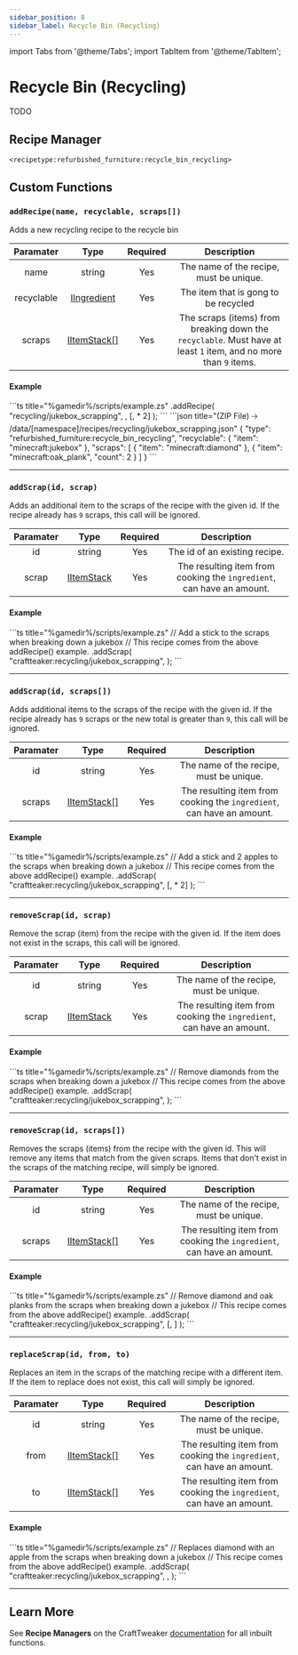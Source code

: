 ```yaml
---
sidebar_position: 8
sidebar_label: Recycle Bin (Recycling)
---
```


import Tabs from '@theme/Tabs';
import TabItem from '@theme/TabItem';

# Recycle Bin (Recycling)

TODO

## Recipe Manager
`<recipetype:refurbished_furniture:recycle_bin_recycling>`

## Custom Functions

### `addRecipe(name, recyclable, scraps[])`

Adds a new recycling recipe to the recycle bin

| Paramater  |                                          Type                                           | Required |                                                   Description                                                    |
| :--------: | :-------------------------------------------------------------------------------------: | :------: | :--------------------------------------------------------------------------------------------------------------: |
|    name    |                                         string                                          |   Yes    |                                     The name of the recipe, must be unique.                                      |
| recyclable | [IIngredient](https://docs.blamejared.com/1.20.4/en/vanilla/api/ingredient/IIngredient) |   Yes    |                                       The item that is gong to be recycled                                       |
|   scraps   |    [IItemStack[]](https://docs.blamejared.com/1.20.4/en/vanilla/api/item/IItemStack)    |   Yes    | The scraps (items) from breaking down the `recyclable`. Must have at least `1` item, and no more than `9` items. |

#### Example
<Tabs>
  <TabItem value="zenscript" label="ZenScript" default>
    ```ts title="%gamedir%/scripts/example.zs"
    <recipetype:refurbished_furniture:recycle_bin_recycling>.addRecipe(
        "recycling/jukebox_scrapping",
        <item:minecraft:jukebox>, 
        [<item:minecraft:diamond>, <item:minecraft:oak_plank> * 2]
    );
    ```
  </TabItem>
  <TabItem value="json" label="Datapack Equivelant">
    ```json title="(ZIP File) 🡢 /data/[namespace]/recipes/recycling/jukebox_scrapping.json"
    {
        "type": "refurbished_furniture:recycle_bin_recycling",
        "recyclable": {
            "item": "minecraft:jukebox"
        },
        "scraps": [
            {
                "item": "minecraft:diamond"
            },
            {
                "item": "minecraft:oak_plank",
                "count": 2
            }
        ]
    } 
    ```
  </TabItem>
</Tabs>

---

### `addScrap(id, scrap)`

Adds an additional item to the scraps of the recipe with the given id. If the recipe already has `9` scraps, this call will be ignored.

| Paramater |                                      Type                                       | Required |                              Description                              |
| :-------: | :-----------------------------------------------------------------------------: | :------: | :-------------------------------------------------------------------: |
|    id     |                                     string                                      |   Yes    |                     The id of an existing recipe.                     |
|   scrap   | [IItemStack](https://docs.blamejared.com/1.20.4/en/vanilla/api/item/IItemStack) |   Yes    | The resulting item from cooking the `ingredient`, can have an amount. |

#### Example
<Tabs>
  <TabItem value="zenscript" label="ZenScript" default>
    ```ts title="%gamedir%/scripts/example.zs"
    // Add a stick to the scraps when breaking down a jukebox
    // This recipe comes from the above addRecipe() example.
    <recipetype:refurbished_furniture:recycle_bin_recycling>.addScrap(
        "craftteaker:recycling/jukebox_scrapping",
        <item:minecraft:stick>
    );
    ```
  </TabItem>
</Tabs>

---

### `addScrap(id, scraps[])`

Adds additional items to the scraps of the recipe with the given id. If the recipe already has `9` scraps or the new total is greater than `9`, this call will be ignored.

| Paramater |                                       Type                                        | Required |                              Description                              |
| :-------: | :-------------------------------------------------------------------------------: | :------: | :-------------------------------------------------------------------: |
|    id     |                                      string                                       |   Yes    |                The name of the recipe, must be unique.                |
|  scraps   | [IItemStack[]](https://docs.blamejared.com/1.20.4/en/vanilla/api/item/IItemStack) |   Yes    | The resulting item from cooking the `ingredient`, can have an amount. |

#### Example
<Tabs>
  <TabItem value="zenscript" label="ZenScript" default>
    ```ts title="%gamedir%/scripts/example.zs"
    // Add a stick and 2 apples to the scraps when breaking down a jukebox
    // This recipe comes from the above addRecipe() example.
    <recipetype:refurbished_furniture:recycle_bin_recycling>.addScrap(
        "craftteaker:recycling/jukebox_scrapping",
        [<item:minecraft:stick>, <item:minecraft:apple> * 2]
    );
    ```
  </TabItem>
</Tabs>

---

### `removeScrap(id, scrap)`

Remove the scrap (item) from the recipe with the given id. If the item does not exist in the scraps, this call will be ignored.

| Paramater |                                      Type                                       | Required |                              Description                              |
| :-------: | :-----------------------------------------------------------------------------: | :------: | :-------------------------------------------------------------------: |
|    id     |                                     string                                      |   Yes    |                The name of the recipe, must be unique.                |
|   scrap   | [IItemStack](https://docs.blamejared.com/1.20.4/en/vanilla/api/item/IItemStack) |   Yes    | The resulting item from cooking the `ingredient`, can have an amount. |

#### Example
<Tabs>
  <TabItem value="zenscript" label="ZenScript" default>
    ```ts title="%gamedir%/scripts/example.zs"
    // Remove diamonds from the scraps when breaking down a jukebox
    // This recipe comes from the above addRecipe() example.
    <recipetype:refurbished_furniture:recycle_bin_recycling>.addScrap(
        "craftteaker:recycling/jukebox_scrapping",
        <item:minecraft:diamond>
    );
    ```
  </TabItem>
</Tabs>

---

### `removeScrap(id, scraps[])`

Removes the scraps (items) from the recipe with the given id. This will remove any items that match from the given scraps. Items that don't exist in the scraps of the matching recipe, will simply be ignored. 

| Paramater |                                       Type                                        | Required |                              Description                              |
| :-------: | :-------------------------------------------------------------------------------: | :------: | :-------------------------------------------------------------------: |
|    id     |                                      string                                       |   Yes    |                The name of the recipe, must be unique.                |
|  scraps   | [IItemStack[]](https://docs.blamejared.com/1.20.4/en/vanilla/api/item/IItemStack) |   Yes    | The resulting item from cooking the `ingredient`, can have an amount. |

#### Example
<Tabs>
  <TabItem value="zenscript" label="ZenScript" default>
    ```ts title="%gamedir%/scripts/example.zs"
    // Remove diamond and oak planks from the scraps when breaking down a jukebox
    // This recipe comes from the above addRecipe() example.
    <recipetype:refurbished_furniture:recycle_bin_recycling>.addScrap(
        "craftteaker:recycling/jukebox_scrapping",
        [<item:minecraft:diamond>, <item:minecraft:oak_plank>]
    );
    ```
  </TabItem>
</Tabs>

---

### `replaceScrap(id, from, to)`

Replaces an item in the scraps of the matching recipe with a different item. If the item to replace does not exist, this call will simply be ignored.

| Paramater |                                       Type                                        | Required |                              Description                              |
| :-------: | :-------------------------------------------------------------------------------: | :------: | :-------------------------------------------------------------------: |
|    id     |                                      string                                       |   Yes    |                The name of the recipe, must be unique.                |
|   from    | [IItemStack[]](https://docs.blamejared.com/1.20.4/en/vanilla/api/item/IItemStack) |   Yes    | The resulting item from cooking the `ingredient`, can have an amount. |
|    to     | [IItemStack[]](https://docs.blamejared.com/1.20.4/en/vanilla/api/item/IItemStack) |   Yes    | The resulting item from cooking the `ingredient`, can have an amount. |

#### Example
<Tabs>
  <TabItem value="zenscript" label="ZenScript" default>
    ```ts title="%gamedir%/scripts/example.zs"
    // Replaces diamond with an apple from the scraps when breaking down a jukebox
    // This recipe comes from the above addRecipe() example.
    <recipetype:refurbished_furniture:recycle_bin_recycling>.addScrap(
        "craftteaker:recycling/jukebox_scrapping",
        <item:minecraft:diamond>,
        <item:minecraft:apple>
    );
    ```
  </TabItem>
</Tabs>

---

## Learn More

See **Recipe Managers** on the CraftTweaker [documentation](https://docs.blamejared.com/1.20.4/en/tutorial/Recipes/RecipeManagers) for all inbuilt functions.